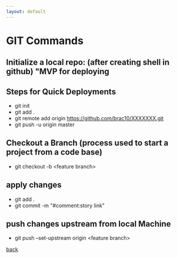 ```yaml
---
layout: default
---
```


# GIT Commands

## Initialize a local repo: (after creating shell in github) "MVP for deploying

## Steps for Quick Deployments

- git init
- git add .
- git remote add origin https://github.com/brac10/XXXXXXX.git
- git push -u origin master

## Checkout a Branch (process used to start a project from a code base)

- git checkout -b &lt;feature branch&gt;

## apply changes

- git add .
- git commit -m "#comment:story link"

## push changes upstream from local Machine

- git push
  –set-upstream origin &lt;feature branch&gt;

[back](./)

